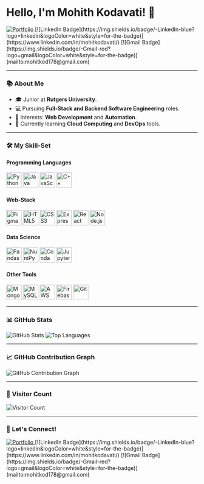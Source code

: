 # Hello, I'm Mohith Kodavati! 👋

<a href="https://mohithkodavati.vercel.app/">
  <img src="https://img.shields.io/badge/Portfolio-Visit%20My%20Portfolio-orange?style=for-the-badge" alt="Portfolio">
</a>
[![LinkedIn Badge](https://img.shields.io/badge/-LinkedIn-blue?logo=linkedin&logoColor=white&style=for-the-badge)](https://www.linkedin.com/in/mohitkodavati/)
[![Gmail Badge](https://img.shields.io/badge/-Gmail-red?logo=gmail&logoColor=white&style=for-the-badge)](mailto:mohitkod178@gmail.com)

---

### 📚 **About Me**
- 🎓 Junior at **Rutgers University**.
- 💻 Pursuing **Full-Stack and Backend Software Engineering** roles.
- 🌟 Interests: **Web Development** and **Automation**.
- 🌱 Currently learning **Cloud Computing** and **DevOps** tools.

---

### 🛠️ **My Skill-Set**

#### Programming Languages
<p>
  <img src="https://img.icons8.com/color/48/000000/python.png" alt="Python" height="40">
  <img src="https://img.icons8.com/color/48/000000/java-coffee-cup-logo.png" alt="Java" height="40">
  <img src="https://img.icons8.com/color/48/000000/javascript--v1.png" alt="JavaScript" height="40">
  <img src="https://img.icons8.com/color/48/000000/c-plus-plus-logo.png" alt="C++" height="40">
</p>

#### Web-Stack
<p>
  <img src="https://img.icons8.com/color/48/000000/figma--v1.png" alt="Figma" height="40">
  <img src="https://img.icons8.com/color/48/000000/html-5--v1.png" alt="HTML5" height="40">
  <img src="https://img.icons8.com/color/48/000000/css3.png" alt="CSS3" height="40">
  <img src="https://img.icons8.com/ios-filled/50/000000/express-js.png" alt="Express.js" height="40">
  <img src="https://img.icons8.com/ultraviolet/40/000000/react--v1.png" alt="React" height="40">
  <img src="https://img.icons8.com/color/48/000000/nodejs.png" alt="Node.js" height="40">
</p>

#### Data Science
<p>
  <img src="https://img.icons8.com/external-tal-revivo-color-tal-revivo/24/000000/external-pandas-a-software-library-written-for-the-python-programming-language-logo-color-tal-revivo.png" alt="Pandas" height="40">
  <img src="https://img.icons8.com/color/48/000000/numpy.png" alt="NumPy" height="40">
  <img src="https://img.icons8.com/color/48/000000/anaconda.png" alt="Conda" height="40">
  <img src="https://img.icons8.com/color/48/000000/jupyter.png" alt="Jupyter" height="40">
</p>

#### Other Tools
<p>
  <img src="https://img.icons8.com/color/48/000000/mongodb.png" alt="MongoDB" height="40">
  <img src="https://img.icons8.com/color/48/000000/mysql-logo.png" alt="MySQL" height="40">
  <img src="https://img.icons8.com/color/48/000000/amazon-web-services.png" alt="AWS" height="40">
  <img src="https://img.icons8.com/color/48/000000/firebase.png" alt="Firebase" height="40">
  <img src="https://img.icons8.com/color/48/000000/git.png" alt="Git" height="40">
</p>

---

### 📊 **GitHub Stats**
![GitHub Stats](https://github-readme-stats.vercel.app/api?username=mohith174&show_icons=true&theme=dark)
![Top Languages](https://github-readme-stats.vercel.app/api/top-langs/?username=mohith174&layout=compact&theme=dark)

---

### 📈 **GitHub Contribution Graph**
![GitHub Contribution Graph](https://github-readme-activity-graph.cyclic.app/graph?username=mohith174&theme=react-dark&hide_border=true&area=true)

---

### 🤝 **Visitor Count**
![Visitor Count](https://visitor-badge.glitch.me/badge?page_id=mohith174.mohith174)

---

### 🌟 **Let's Connect!**
<a href="https://mohithkodavati.vercel.app/">
  <img src="https://img.shields.io/badge/Portfolio-Visit%20My%20Portfolio-orange?style=for-the-badge" alt="Portfolio">
</a>
[![LinkedIn Badge](https://img.shields.io/badge/-LinkedIn-blue?logo=linkedin&logoColor=white&style=for-the-badge)](https://www.linkedin.com/in/mohitkodavati/)
[![Gmail Badge](https://img.shields.io/badge/-Gmail-red?logo=gmail&logoColor=white&style=for-the-badge)](mailto:mohitkod178@gmail.com)
